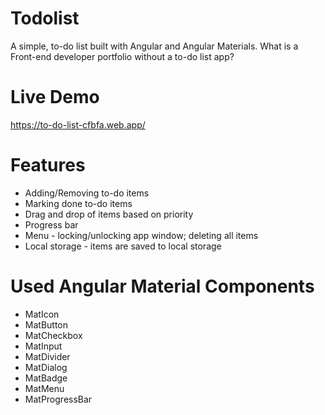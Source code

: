 # Todolist

A simple, to-do list built with Angular and Angular Materials. What is a Front-end developer portfolio without a to-do list app?

# Live Demo
https://to-do-list-cfbfa.web.app/

# Features
- Adding/Removing to-do items
- Marking done to-do items
- Drag and drop of items based on priority
- Progress bar
- Menu - locking/unlocking app window; deleting all items
- Local storage - items are saved to local storage

# Used Angular Material Components
- MatIcon
- MatButton
- MatCheckbox
- MatInput
- MatDivider
- MatDialog
- MatBadge
- MatMenu
- MatProgressBar


